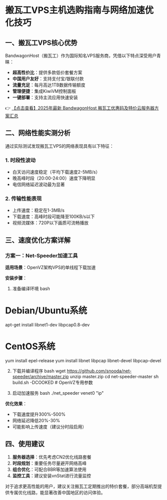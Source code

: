 # 搬瓦工VPS主机选购指南与网络加速优化技巧

## 一、搬瓦工VPS核心优势

BandwagonHost（搬瓦工）作为国际知名VPS服务商，凭借以下特点深受用户青睐：

- **超高性价比**：提供多款低价套餐方案
- **中国用户友好**：支持支付宝/银联付款
- **流量充足**：每月高达1TB数据传输额度
- **管理便捷**：集成KiwiVM控制面板
- **一键部署**：支持主流应用快速安装

👉 [【点击查看】2025年最新 BandwagonHost 搬瓦工优惠码及特价云服务器方案汇总](https://bit.ly/banwagon)

## 二、网络性能实测分析

通过实际测试发现搬瓦工VPS的网络表现具有以下特征：

### 1. 时段性波动
- 白天访问速度稳定（平均下载速度2-5MB/s）
- 晚高峰时段（20:00-24:00）速度下降明显
- 电信网络延迟波动最为显著

### 2. 传输性能表现
- 上传速度：稳定在1-3MB/s
- 下载速度：高峰时段可能降至100KB/s以下
- 视频流媒体：720P以下画质可流畅播放

## 三、速度优化方案详解

### 方案一：Net-Speeder加速工具

**适用场景**：OpenVZ架构VPS的单线程下载加速

**安装步骤**：

1. 准备编译环境
bash
# Debian/Ubuntu系统
apt-get install libnet1-dev libpcap0.8-dev

# CentOS系统
yum install epel-release
yum install libnet libpcap libnet-devel libpcap-devel

2. 下载并编译程序
bash
wget https://github.com/snooda/net-speeder/archive/master.zip
unzip master.zip
cd net-speeder-master
sh build.sh -DCOOKED  # OpenVZ专用参数

3. 启动加速服务
bash
./net_speeder venet0 "ip"

**优化效果**：
- 下载速度提升300%-500%
- 网络延迟降低20%-30%
- 可能影响上传速度（建议分时段启用）

## 四、使用建议

1. **服务器选择**：优先考虑CN2优化线路套餐
2. **时段规划**：重要任务尽量避开网络高峰
3. **组合优化**：可配合BBR等加速算法使用
4. **监控工具**：建议安装vnStat进行流量监控

对于追求更高性能的用户，建议关注搬瓦工定期推出的特价套餐，部分高端机型提供专属优化线路，能显著改善中国地区的访问体验。